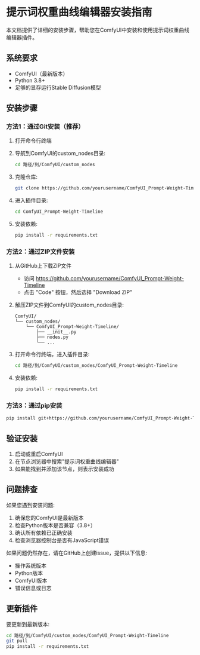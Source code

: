 # 提示词权重曲线编辑器安装指南

本文档提供了详细的安装步骤，帮助您在ComfyUI中安装和使用提示词权重曲线编辑器插件。

## 系统要求

- ComfyUI（最新版本）
- Python 3.8+
- 足够的显存运行Stable Diffusion模型

## 安装步骤

### 方法1：通过Git安装（推荐）

1. 打开命令行终端
2. 导航到ComfyUI的custom_nodes目录:
   ```bash
   cd 路径/到/ComfyUI/custom_nodes
   ```

3. 克隆仓库:
   ```bash
   git clone https://github.com/yourusername/ComfyUI_Prompt-Weight-Timeline.git
   ```

4. 进入插件目录:
   ```bash
   cd ComfyUI_Prompt-Weight-Timeline
   ```

5. 安装依赖:
   ```bash
   pip install -r requirements.txt
   ```

### 方法2：通过ZIP文件安装

1. 从GitHub上下载ZIP文件
   - 访问 https://github.com/yourusername/ComfyUI_Prompt-Weight-Timeline
   - 点击 "Code" 按钮，然后选择 "Download ZIP"

2. 解压ZIP文件到ComfyUI的custom_nodes目录:
   ```
   ComfyUI/
   └── custom_nodes/
       └── ComfyUI_Prompt-Weight-Timeline/
           ├── __init__.py
           ├── nodes.py
           └── ...
   ```

3. 打开命令行终端，进入插件目录:
   ```bash
   cd 路径/到/ComfyUI/custom_nodes/ComfyUI_Prompt-Weight-Timeline
   ```

4. 安装依赖:
   ```bash
   pip install -r requirements.txt
   ```

### 方法3：通过pip安装

```bash
pip install git+https://github.com/yourusername/ComfyUI_Prompt-Weight-Timeline.git
```

## 验证安装

1. 启动或重启ComfyUI
2. 在节点浏览器中搜索"提示词权重曲线编辑器"
3. 如果能找到并添加该节点，则表示安装成功

## 问题排查

如果您遇到安装问题:

1. 确保您的ComfyUI是最新版本
2. 检查Python版本是否兼容（3.8+）
3. 确认所有依赖已正确安装
4. 检查浏览器控制台是否有JavaScript错误

如果问题仍然存在，请在GitHub上创建issue，提供以下信息:
- 操作系统版本
- Python版本
- ComfyUI版本
- 错误信息或日志

## 更新插件

要更新到最新版本:

```bash
cd 路径/到/ComfyUI/custom_nodes/ComfyUI_Prompt-Weight-Timeline
git pull
pip install -r requirements.txt
``` 